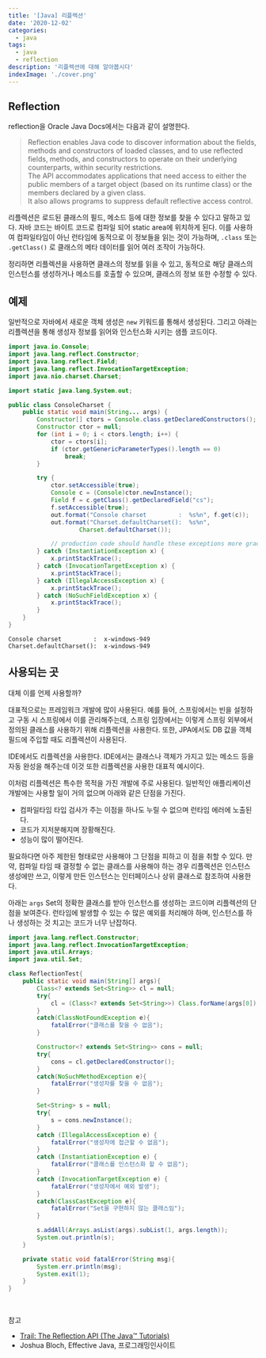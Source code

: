 ```yaml
---
title: '[Java] 리플렉션'
date: '2020-12-02'
categories:
  - java
tags:
  - java
  - reflection
description: '리플렉션에 대해 알아봅시다'
indexImage: './cover.png'
---
```


## Reflection  

reflection을 Oracle Java Docs에서는 다음과 같이 설명한다.  

> Reflection enables Java code to discover information about the fields, methods and constructors of loaded classes, and to use reflected fields, methods, and constructors to operate on their underlying counterparts, within security restrictions.  
> The API accommodates applications that need access to either the public members of a target object (based on its runtime class) or the members declared by a given class.  
> It also allows programs to suppress default reflective access control.  

리플렉션은 로드된 클래스의 필드, 메소드 등에 대한 정보를 찾을 수 있다고 말하고 있다. 
자바 코드는 바이트 코드로 컴파일 되어 static area에 위치하게 된다. 
이를 사용하여 컴파일타임이 아닌 런타임에 동적으로 이 정보들을 읽는 것이 가능하며, 
```.class``` 또는 ```.getClass()``` 로 클래스의 메타 데이터를 읽어 여러 조작이 가능하다.

정리하면 리플렉션을 사용하면 클래스의 정보를 읽을 수 있고, 
동적으로 해당 클래스의 인스턴스를 생성하거나 메소드를 호출할 수 있으며, 
클래스의 정보 또한 수정할 수 있다.

## 예제  

일반적으로 자바에서 새로운 객체 생성은 ```new``` 키워드를 통해서 생성된다. 
그리고 아래는 리플렉션을 통해 생성자 정보를 읽어와 인스턴스화 시키는 샘플 코드이다.

``` java
import java.io.Console;
import java.lang.reflect.Constructor;
import java.lang.reflect.Field;
import java.lang.reflect.InvocationTargetException;
import java.nio.charset.Charset;

import static java.lang.System.out;

public class ConsoleCharset {
    public static void main(String... args) {
        Constructor[] ctors = Console.class.getDeclaredConstructors();
        Constructor ctor = null;
        for (int i = 0; i < ctors.length; i++) {
            ctor = ctors[i];
            if (ctor.getGenericParameterTypes().length == 0)
                break;
        }

        try {
            ctor.setAccessible(true);
            Console c = (Console)ctor.newInstance();
            Field f = c.getClass().getDeclaredField("cs");
            f.setAccessible(true);
            out.format("Console charset         :  %s%n", f.get(c));
            out.format("Charset.defaultCharset():  %s%n",
                    Charset.defaultCharset());

            // production code should handle these exceptions more gracefully
        } catch (InstantiationException x) {
            x.printStackTrace();
        } catch (InvocationTargetException x) {
            x.printStackTrace();
        } catch (IllegalAccessException x) {
            x.printStackTrace();
        } catch (NoSuchFieldException x) {
            x.printStackTrace();
        }
    }
}
```

```
Console charset         :  x-windows-949
Charset.defaultCharset():  x-windows-949
```

## 사용되는 곳  

대체 이를 언제 사용할까?   

대표적으로는 프레임워크 개발에 많이 사용된다. 
예를 들어, 스프링에서는 빈을 설정하고 구동 시 스프링에서 이를 관리해주는데, 
스프링 입장에서는 이렇게 스프링 외부에서 정의된 클래스를 사용하기 위해 리플렉션을 사용한다. 
또한, JPA에서도 DB 값을 객체 필드에 주입할 때도 리플렉션이 사용된다.  

IDE에서도 리플렉션을 사용한다. 
IDE에서는 클래스나 객체가 가지고 있는 메소드 등을 자동 완성을 해주는데 
이것 또한 리플렉션을 사용한 대표적 예시이다. 

이처럼 리플렉션은 특수한 목적을 가진 개발에 주로 사용된다.
일반적인 애플리케이션 개발에는 사용할 일이 거의 없으며 아래와 같은 단점을 가진다.

- 컴파일타임 타입 검사가 주는 이점을 하나도 누릴 수 없으며 런타임 에러에 노출된다.
- 코드가 지저분해지며 장황해진다.
- 성능이 많이 떨어진다. 

필요하다면 아주 제한된 형태로만 사용해야 그 단점을 피하고 이 점을 취할 수 있다. 
만약, 컴파일 타임 때 결정할 수 없는 클래스를 사용해야 하는 경우 
리플렉션은 인스턴스 생성에만 쓰고, 이렇게 만든 인스턴스는 인터페이스나 상위 클래스로 참조하여 사용한다. 

아래는 ```args``` Set의 정확한 클래스를 받아 인스턴스를 생성하는 코드이며 리플렉션의 단점을 보여준다. 
런타임에 발생할 수 있는 수 많은 예외를 처리해야 하며, 인스턴스를 하나 생성하는 것 치고는 코드가 너무 난잡하다.

``` java
import java.lang.reflect.Constructor;
import java.lang.reflect.InvocationTargetException;
import java.util.Arrays;
import java.util.Set;

class ReflectionTest{
    public static void main(String[] args){
        Class<? extends Set<String>> cl = null;
        try{
            cl = (Class<? extends Set<String>>) Class.forName(args[0]);
        }
        catch(ClassNotFoundException e){
            fatalError("클래스를 찾을 수 없음");
        }

        Constructor<? extends Set<String>> cons = null;
        try{
            cons = cl.getDeclaredConstructor();
        }
        catch(NoSuchMethodException e){
            fatalError("생성자를 찾을 수 없음");
        }

        Set<String> s = null;
        try{
            s = cons.newInstance();
        }
        catch (IllegalAccessException e) {
            fatalError("생성자에 접근할 수 없음");
        }
        catch (InstantiationException e) {
            fatalError("클래스를 인스턴스화 할 수 없음");
        }
        catch (InvocationTargetException e) {
            fatalError("생성자에서 예외 발생");
        }
        catch(ClassCastException e){
            fatalError("Set을 구현하지 않는 클래스임");
        }

        s.addAll(Arrays.asList(args).subList(1, args.length));
        System.out.println(s);
    }

    private static void fatalError(String msg){
        System.err.println(msg);
        System.exit(1);
    }
}
```

<br/>

참고
- [Trail: The Reflection API (The Java™ Tutorials)](https://docs.oracle.com/javase/tutorial/reflect/)   
- Joshua Bloch, Effective Java, 프로그래밍인사이트 
